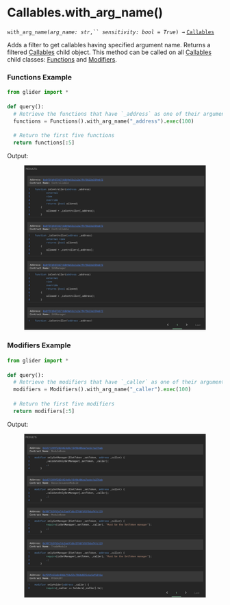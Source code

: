 # Callables.with\_arg\_name()

`with_arg_name(`_`arg_name: str`_`,`` `_`sensitivity: bool = True`_`) →` [`Callables`](./)

Adds a filter to get callables having specified argument name. Returns a filtered [Callables](./) child object. This method can be called on all [Callables](./) child classes: [Functions](functions/) and [Modifiers](modifiers/).

### Functions Example

```python
from glider import *

def query():
  # Retrieve the functions that have `_address` as one of their arguments
  functions = Functions().with_arg_name("_address").exec(100)

  # Return the first five functions
  return functions[:5]
```

Output:

<figure><img src="../../.gitbook/assets/image (2).png" alt=""><figcaption></figcaption></figure>

### Modifiers Example

```python
from glider import *

def query():
  # Retrieve the modifiers that have `_caller` as one of their arguments
  modifiers = Modifiers().with_arg_name("_caller").exec(100)

  # Return the first five modifiers
  return modifiers[:5]
```

Output:

<figure><img src="../../.gitbook/assets/image (3).png" alt=""><figcaption></figcaption></figure>
